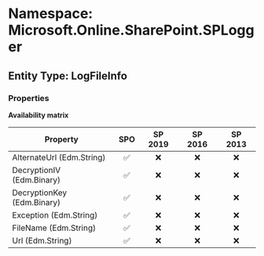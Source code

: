 # Namespace: Microsoft.Online.SharePoint.SPLogger

## Entity Type: LogFileInfo

### Properties

**Availability matrix**

Property | SPO | SP 2019 | SP 2016 | SP 2013
----------|:---:|:-------:|:-------:|:-------:
AlternateUrl (Edm.String) | ✅ | ❌ | ❌ | ❌
DecryptionIV (Edm.Binary) | ✅ | ❌ | ❌ | ❌
DecryptionKey (Edm.Binary) | ✅ | ❌ | ❌ | ❌
Exception (Edm.String) | ✅ | ❌ | ❌ | ❌
FileName (Edm.String) | ✅ | ❌ | ❌ | ❌
Url (Edm.String) | ✅ | ❌ | ❌ | ❌